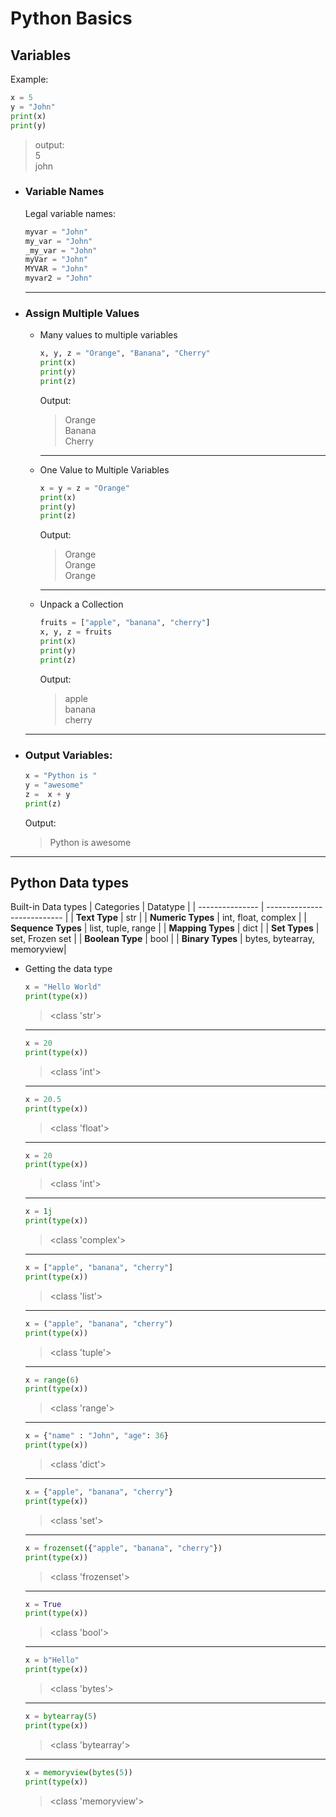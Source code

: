 # Python Basics

## Variables

 Example:
```python
x = 5
y = "John"
print(x)
print(y)
```
>output:<br>
>5 <br>
>john
    
* ### Variable Names
    Legal variable names:
    ```python
    myvar = "John"
    my_var = "John"
    _my_var = "John"
    myVar = "John"
    MYVAR = "John"
    myvar2 = "John"
    ```
    ---
* ### Assign Multiple Values
    - Many values to multiple variables
        ```python
        x, y, z = "Orange", "Banana", "Cherry"
        print(x)
        print(y)
        print(z)
        ```
        Output:
        >Orange<br>
        >Banana<br>
        >Cherry
        ---
    - One Value to Multiple Variables
        ```python
        x = y = z = "Orange"
        print(x)
        print(y)
        print(z)
        ```
        Output:
        >Orange <br>
        >Orange <br>
        >Orange <br>
        ---
    - Unpack a Collection
        ```python
        fruits = ["apple", "banana", "cherry"]
        x, y, z = fruits
        print(x)
        print(y)
        print(z)
        ```
        Output:
        >apple<br>
        >banana<br>
        >cherry
    ---
* ### Output Variables:
    ```python
    x = "Python is "
    y = "awesome"
    z =  x + y
    print(z)
    ```
    Output:
    >Python is awesome


---
## Python Data types
Built-in Data types
| Categories      | Datatype                    |
| --------------- | --------------------------- |
| **Text Type**       | str                         |
| **Numeric Types**   | int, float, complex         |
| **Sequence Types**  | list, tuple, range          |
| **Mapping Types**   | dict                        |
| **Set Types**       | set, Frozen set             |
| **Boolean Type**    | bool                        |
| **Binary Types**    | bytes, bytearray, memoryview|

- Getting the data type
    ```python
    x = "Hello World"
    print(type(x))
    ```
    ><class 'str'>
    ---
    ```python
    x = 20
    print(type(x))
    ```
    ><class 'int'>
    ---
    ```python
    x = 20.5
    print(type(x))
    ```
    ><class 'float'>
    ---
    ```python
    x = 20
    print(type(x))
    ```
    ><class 'int'>
    ---
    ```python
    x = 1j
    print(type(x))
    ```
    ><class 'complex'>
    ---
    ```python
    x = ["apple", "banana", "cherry"]
    print(type(x))
    ```
    ><class 'list'>
    ---
    ```python
    x = ("apple", "banana", "cherry")
    print(type(x))
    ```
    ><class 'tuple'>
    ---
    ```python
    x = range(6)
    print(type(x))
    ```
    ><class 'range'>
    ---
    ```python
    x = {"name" : "John", "age": 36}
    print(type(x))
    ```
    ><class 'dict'>
    ---
    ```python
    x = {"apple", "banana", "cherry"}
    print(type(x))
    ```
    ><class 'set'>
    ---
    ```python
    x = frozenset({"apple", "banana", "cherry"})
    print(type(x))
    ```
    ><class 'frozenset'>
    ---
    ```python
    x = True
    print(type(x))
    ```
    ><class 'bool'>
    ---
    ```python
    x = b"Hello"
    print(type(x))
    ```
    ><class 'bytes'>
    ---
    ```python
    x = bytearray(5)
    print(type(x))
    ```
    ><class 'bytearray'>
    ---
    ```python
    x = memoryview(bytes(5))
    print(type(x))
    ```
    ><class 'memoryview'>
